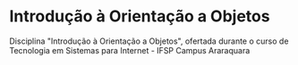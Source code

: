 # Introdução à Orientação a Objetos
Disciplina "Introdução à Orientação a Objetos", ofertada durante o curso de Tecnologia em Sistemas para Internet - IFSP Campus Araraquara 
